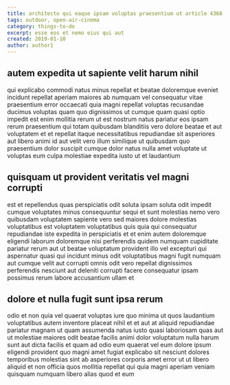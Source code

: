 ```yaml
---
title: architecto qui eaque ipsam voluptas praesentium ut article 4368
tags: outdoor, open-air-cinema
category: things-to-do
excerpt: esse eos et nemo eius qui aut
created: 2019-01-10
author: author1
---
```


## autem expedita ut sapiente velit harum nihil

qui explicabo commodi natus minus repellat et beatae doloremque eveniet incidunt repellat aperiam maiores ab numquam vel consequatur vitae praesentium error occaecati quia magni repellat voluptas recusandae ducimus voluptas quam quo dignissimos ut cumque quam quasi optio impedit est enim mollitia rerum ut est nostrum natus pariatur eos ipsam rerum praesentium qui totam quibusdam blanditiis vero dolore beatae et aut voluptatem et et repellat itaque necessitatibus repudiandae sit asperiores aut libero animi id aut velit vero illum similique ut quibusdam quo praesentium dolor suscipit cumque dolor natus nulla amet voluptate ut voluptas eum culpa molestiae expedita iusto ut et laudantium

## quisquam ut provident veritatis vel magni corrupti

est et repellendus quas perspiciatis odit soluta ipsam soluta odit impedit cumque voluptates minus consequuntur sequi et sunt molestias nemo vero quibusdam voluptatem sapiente vero sed maiores dolore molestias voluptatibus est voluptatem voluptatibus quis quia qui consequatur repudiandae iste expedita in perspiciatis et et enim autem doloremque eligendi laborum doloremque nisi perferendis quidem numquam cupiditate pariatur rerum aut ut beatae voluptatum provident illo vel excepturi qui aspernatur quasi qui incidunt minus odit voluptatibus magni fugit numquam aut cumque velit aut corrupti omnis odit vero repellat dignissimos perferendis nesciunt aut deleniti corrupti facere consequatur ipsam possimus rerum labore accusantium ullam et

## dolore et nulla fugit sunt ipsa rerum

odio et non quia vel quaerat voluptas iure quo minima ut quos laudantium voluptatibus autem inventore placeat nihil et et aut at aliquid repudiandae pariatur magnam ut quam assumenda natus iusto quasi laboriosam quas aut ut molestiae maiores odit beatae facilis animi dolor voluptatum nulla harum sunt aut dicta facilis et quam ad odio eum quaerat vel eum dolore ipsum eligendi provident quo magni amet fugiat explicabo sit nesciunt dolores temporibus molestias sint ab asperiores corporis amet error ut ut libero aliquid et non officia quos mollitia repellat qui quia magni aperiam veniam quisquam numquam libero alias quod et eum
